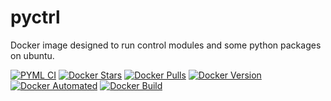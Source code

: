 # pyctrl
Docker image designed to run control modules and some python packages on ubuntu. 

[![PYML CI](https://github.com/a-mhamdi/pyctrl/actions/workflows/docker-image.yml/badge.svg)](https://github.com/a-mhamdi/pyctrl/actions/workflows/docker-image.yml)
[![Docker Stars](https://img.shields.io/docker/stars/abmhamdi/pyctrl)](https://hub.docker.com/r/abmhamdi/pyctrl)
[![Docker Pulls](https://img.shields.io/docker/pulls/abmhamdi/pyctrl)](https://hub.docker.com/r/abmhamdi/pyctrl)
[![Docker Version](https://img.shields.io/docker/v/abmhamdi/pyctrl?sort=semver)](https://hub.docker.com/r/abmhamdi/pyctrl)
[![Docker Automated](https://img.shields.io/docker/cloud/automated/abmhamdi/pyctrl)](https://hub.docker.com/r/abmhamdi/pyctrl)
[![Docker Build](https://img.shields.io/docker/cloud/build/abmhamdi/pyctrl)](https://hub.docker.com/r/abmhamdi/pyctrl)

